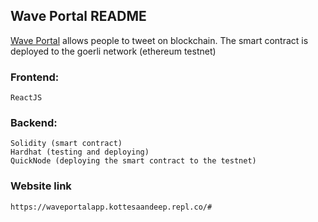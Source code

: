 ## Wave Portal README

[Wave Portal](https://waveportalapp.kottesaandeep.repl.co/#) allows people to tweet on blockchain.
The smart contract is deployed to the goerli network (ethereum testnet)

### Frontend:
    ReactJS

### Backend:
    Solidity (smart contract)
    Hardhat (testing and deploying)
    QuickNode (deploying the smart contract to the testnet)


### Website link
    https://waveportalapp.kottesaandeep.repl.co/#